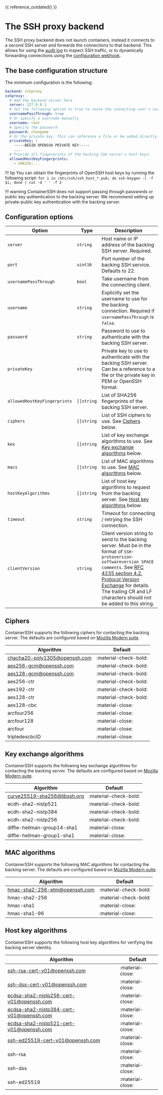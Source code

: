 {{ reference_outdated() }}

<h1>The SSH proxy backend</h1>

The SSH proxy backend does not launch containers, instead it connects to a second SSH server and forwards the connections to that backend. This allows for using the [audit log](audit.md) to inspect SSH traffic, or to dynamically forwarding connections using the [configuration webhook](configserver.md).

## The base configuration structure

The minimum configuration is the following:

```yaml
backend: sshproxy
sshproxy:
  # Add the backend server here
  server: 127.0.0.1
  # Set the following option to true to reuse the connecting user's username.
  usernamePassThrough: true
  # Or specify a username manually
  username: root
  # Specify the password
  password: changeme
  # Or the private key. This can reference a file or be added directly.
  privateKey: |
    -----BEGIN OPENSSH PRIVATE KEY-----
    ...
  # Provide all fingerprints of the backing SSH server's host keys:
  allowedHostKeyFingerprints:
    - SHA256:...
```

!!! tip
    You can obtain the fingerprints of OpenSSH host keys by running the following script:
    ```
    for i in /etc/ssh/ssh_host_*.pub; do ssh-keygen -l -f $i; done | cut -d ' ' -f 2
    ```

!!! warning
    ContainerSSH does not support passing through passwords or public key authentication to the backing server. We recommend setting up private-public key authentication with the backing server.
    
## Configuration options

| Option | Type | Description |
|--------|------|-------------|
| `server` | `string` | Host name or IP address of the backing SSH server. Required. |
| `port` | `uint16` | Port number of the backing SSH service. Defaults to 22. |
| `usernamePassThrough` | `bool` | Take username from the connecting client. |
| `username` | `string` | Explicitly set the username to use for the backing connection. Required if `usernamePassThrough` is `false`. |
| `password` | `string` | Password to use to authenticate with the backing SSH server. |
| `privateKey` | `string` | Private key to use to authenticate with the backing SSH server. Can be a reference to a file or the private key in PEM or OpenSSH format. |
| `allowedHostKeyFingerprints` | `[]string` | List of SHA256 fingerprints of the backing SSH server. |
| `ciphers` | `[]string` | List of SSH ciphers to use. See [Ciphers](#ciphers) below. |
| `kex` | `[]string` | List of key exchange algorithms to use. See [Key exchange algorithms](#key-exchange-algorithms) below. |
| `macs` | `[]string` | List of MAC algorithms to use. See [MAC algorithms](#mac-algorithms) below. |
| `hostKeyAlgorithms` | `[]string` | List of host key algorithms to request from the backing server. See [Host key algorithms](#host-key-algorithms) below. |
| `timeout` | `string` | Timeout for connecting / retrying the SSH connection. |
| `clientVersion` | `string` | Client version string to send to the backing server. Must be in the format of `SSH-protoversion-softwareversion SPACE comments`. See [RFC 4235 section 4.2. Protocol Version Exchange](https://tools.ietf.org/html/rfc4253#page-4) for details. The trailing CR and LF characters should not be added to this string. |

## Ciphers

ContainerSSH supports the following ciphers for contacting the backing server.  The defaults are configured based on [Mozilla Modern suite](https://infosec.mozilla.org/guidelines/openssh.html).

| Algorithm | Default |
|-----------|---------|
| chacha20-poly1305@openssh.com | :material-check-bold: |
| aes256-gcm@openssh.com | :material-check-bold: |
| aes128-gcm@openssh.com | :material-check-bold: |
| aes256-ctr | :material-check-bold: |
| aes192-ctr | :material-check-bold: |
| aes128-ctr | :material-check-bold: |
| aes128-cbc | :material-close: |
| arcfour256 | :material-close: |
| arcfour128 | :material-close: |
| arcfour | :material-close: |
| tripledescbcID | :material-close: |

## Key exchange algorithms

ContainerSSH supports the following key exchange algorithms for contacting the backing server. The defaults are configured based on [Mozilla Modern suite](https://infosec.mozilla.org/guidelines/openssh.html).

| Algorithm | Default |
|-----------|---------|
| curve25519-sha256@libssh.org | :material-check-bold: |
| ecdh-sha2-nistp521 | :material-check-bold: |
| ecdh-sha2-nistp384 | :material-check-bold: |
| ecdh-sha2-nistp256 | :material-check-bold: |
| diffie-hellman-group14-sha1 | :material-close: |
| diffie-hellman-group1-sha1 | :material-close: |

## MAC algorithms

ContainerSSH supports the following MAC algorithms for contacting the backing server. The defaults are configured based on [Mozilla Modern suite](https://infosec.mozilla.org/guidelines/openssh.html).

| Algorithm | Default |
|-----------|---------|
| hmac-sha2-256-etm@openssh.com | :material-check-bold: |
| hmac-sha2-256 | :material-check-bold: |
| hmac-sha1 | :material-close: |
| hmac-sha1-96 | :material-close: |

## Host key algorithms

ContainerSSH supports the following host key algorithms for verifying the backing server identity.

| Algorithm | Default |
|-----------|---------|
| ssh-rsa-cert-v01@openssh.com | :material-close: |
| ssh-dss-cert-v01@openssh.com | :material-close: |
| ecdsa-sha2-nistp256-cert-v01@openssh.com | :material-close: |
| ecdsa-sha2-nistp384-cert-v01@openssh.com | :material-close: |
| ecdsa-sha2-nistp521-cert-v01@openssh.com | :material-close: |
| ssh-ed25519-cert-v01@openssh.com | :material-close: |
| ssh-rsa | :material-close: |
| ssh-dss | :material-close: |
| ssh-ed25519 | :material-close: |

